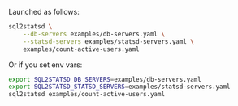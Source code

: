 Launched as follows:
```bash
sql2statsd \
    --db-servers examples/db-servers.yaml \
    --statsd-servers examples/statsd-servers.yaml \
    examples/count-active-users.yaml
```

Or if you set env vars:
```bash
export SQL2STATSD_DB_SERVERS=examples/db-servers.yaml
export SQL2STATSD_STATSD_SERVERS=examples/statsd-servers.yaml
sql2statsd examples/count-active-users.yaml
```
